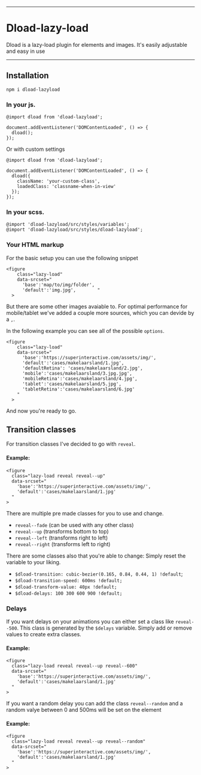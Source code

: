 ----
# Dload-lazy-load

Dload is a lazy-load plugin for elements and images. It's easily adjustable and easy in use

----
## Installation
    npm i dload-lazyload

### In your js.
    @import dload from 'dload-lazyload';
    
    document.addEventListener('DOMContentLoaded', () => {
      dload();
    });

Or with custom settings

    @import dload from 'dload-lazyload';
    
    document.addEventListener('DOMContentLoaded', () => {
      dload({
        className: 'your-custom-class',
        loadedClass: 'classname-when-in-view'
      });
    });
    

### In your scss.

    @import 'dload-lazyload/src/styles/variables';
    @import 'dload-lazyload/src/styles/dload-lazyload';


### Your HTML markup
For the basic setup you can use the following snippet

    <figure 
        class="lazy-load"
        data-srcset="
          'base':'map/to/img/folder',
          'default':'img.jpg',        "
      >

But there are some other images avaiable to. For optimal performance for mobile/tablet we've added a couple more sources, which you can devide by a `,`.

In the following example you can see all of the possible `options`.

    <figure
        class="lazy-load"
        data-srcset="
          'base':'https://superinteractive.com/assets/img/',
          'default':'cases/makelaarsland/1.jpg',
          'defaultRetina': 'cases/makelaarsland/2.jpg',
          'mobile':'cases/makelaarsland/3.jpg.jpg',
          'mobileRetina':'cases/makelaarsland/4.jpg',
          'tablet':'cases/makelaarsland/5.jpg',
          'tabletRetina':'cases/makelaarsland/6.jpg'
        "
      >

And now you're ready to go.


## Transition classes

For transition classes I've decided to go with `reveal`.

#### Example:

    <figure 
      class="lazy-load reveal reveal--up"
      data-srcset="
        'base':'https://superinteractive.com/assets/img/',
        'default':'cases/makelaarsland/1.jpg'
      "
    >

There are multiple pre made classes for you to use and change.

* `reveal--fade` (can be used with any other class)
* `reveal--up` (transforms bottom to top)
* `reveal--left` (transforms right to left)
* `reveal--right` (transforms left to right)


There are some classes also that you're able to change: Simply reset the variable to your liking.

* `$dload-transition: cubic-bezier(0.165, 0.84, 0.44, 1) !default`;
* `$dload-transition-speed: 600ms !default;`
* `$dload-transform-value: 40px !default;`
* `$dload-delays: 100 300 600 900 !default;`


### Delays

If you want delays on your animations you can either set a class like `reveal--500`. This class is generated by the `$delays` variable. Simply add or remove values to create extra classes.


#### Example:

    <figure 
      class="lazy-load reveal reveal--up reveal--600"
      data-srcset="
        'base':'https://superinteractive.com/assets/img/',
        'default':'cases/makelaarsland/1.jpg'
      "
    >

If you want a random delay you can add the class `reveal--random` and a random valye between 0 and 500ms will be set on the element


#### Example:

    <figure 
      class="lazy-load reveal reveal--up reveal--random"
      data-srcset="
        'base':'https://superinteractive.com/assets/img/',
        'default':'cases/makelaarsland/1.jpg'
      "
    >
